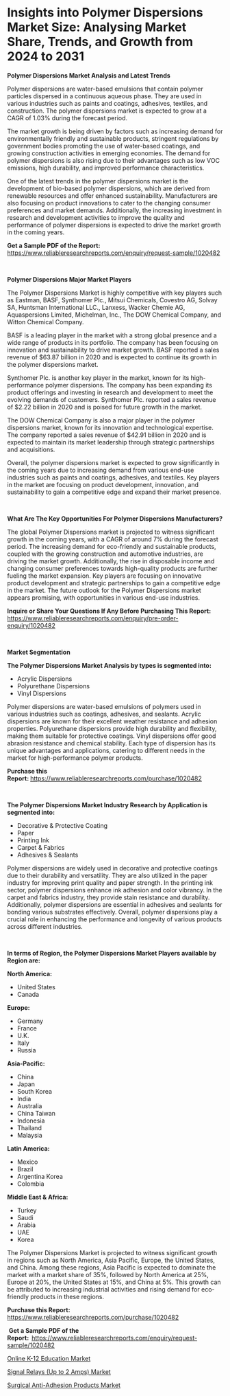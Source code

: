 <p><h1>Insights into Polymer Dispersions Market Size: Analysing Market Share, Trends, and Growth from 2024 to 2031</h1></p><p><strong>Polymer Dispersions Market Analysis and Latest Trends</strong></p>
<p><p>Polymer dispersions are water-based emulsions that contain polymer particles dispersed in a continuous aqueous phase. They are used in various industries such as paints and coatings, adhesives, textiles, and construction. The polymer dispersions market is expected to grow at a CAGR of 1.03% during the forecast period.</p><p>The market growth is being driven by factors such as increasing demand for environmentally friendly and sustainable products, stringent regulations by government bodies promoting the use of water-based coatings, and growing construction activities in emerging economies. The demand for polymer dispersions is also rising due to their advantages such as low VOC emissions, high durability, and improved performance characteristics.</p><p>One of the latest trends in the polymer dispersions market is the development of bio-based polymer dispersions, which are derived from renewable resources and offer enhanced sustainability. Manufacturers are also focusing on product innovations to cater to the changing consumer preferences and market demands. Additionally, the increasing investment in research and development activities to improve the quality and performance of polymer dispersions is expected to drive the market growth in the coming years.</p></p>
<p><strong>Get a Sample PDF of the Report:&nbsp;</strong> <a href="https://www.reliableresearchreports.com/enquiry/request-sample/1020482">https://www.reliableresearchreports.com/enquiry/request-sample/1020482</a></p>
<p>&nbsp;</p>
<p><strong>Polymer Dispersions Major Market Players</strong></p>
<p><p>The Polymer Dispersions Market is highly competitive with key players such as Eastman, BASF, Synthomer Plc., Mitsui Chemicals, Covestro AG, Solvay SA, Huntsman International LLC., Lanxess, Wacker Chemie AG, Aquaspersions Limited, Michelman, Inc., The DOW Chemical Company, and Witton Chemical Company. </p><p>BASF is a leading player in the market with a strong global presence and a wide range of products in its portfolio. The company has been focusing on innovation and sustainability to drive market growth. BASF reported a sales revenue of $63.87 billion in 2020 and is expected to continue its growth in the polymer dispersions market.</p><p>Synthomer Plc. is another key player in the market, known for its high-performance polymer dispersions. The company has been expanding its product offerings and investing in research and development to meet the evolving demands of customers. Synthomer Plc. reported a sales revenue of $2.22 billion in 2020 and is poised for future growth in the market.</p><p>The DOW Chemical Company is also a major player in the polymer dispersions market, known for its innovation and technological expertise. The company reported a sales revenue of $42.91 billion in 2020 and is expected to maintain its market leadership through strategic partnerships and acquisitions.</p><p>Overall, the polymer dispersions market is expected to grow significantly in the coming years due to increasing demand from various end-use industries such as paints and coatings, adhesives, and textiles. Key players in the market are focusing on product development, innovation, and sustainability to gain a competitive edge and expand their market presence.</p></p>
<p>&nbsp;</p>
<p><strong>What Are The Key Opportunities For Polymer Dispersions Manufacturers?</strong></p>
<p><p>The global Polymer Dispersions market is projected to witness significant growth in the coming years, with a CAGR of around 7% during the forecast period. The increasing demand for eco-friendly and sustainable products, coupled with the growing construction and automotive industries, are driving the market growth. Additionally, the rise in disposable income and changing consumer preferences towards high-quality products are further fueling the market expansion. Key players are focusing on innovative product development and strategic partnerships to gain a competitive edge in the market. The future outlook for the Polymer Dispersions market appears promising, with opportunities in various end-use industries.</p></p>
<p><strong>Inquire or Share Your Questions If Any Before Purchasing This Report:</strong> <a href="https://www.reliableresearchreports.com/enquiry/pre-order-enquiry/1020482">https://www.reliableresearchreports.com/enquiry/pre-order-enquiry/1020482</a></p>
<p>&nbsp;</p>
<p><strong>Market Segmentation</strong></p>
<p><strong>The Polymer Dispersions Market Analysis by types is segmented into:</strong></p>
<p><ul><li>Acrylic Dispersions</li><li>Polyurethane Dispersions</li><li>Vinyl Dispersions</li></ul></p>
<p><p>Polymer dispersions are water-based emulsions of polymers used in various industries such as coatings, adhesives, and sealants. Acrylic dispersions are known for their excellent weather resistance and adhesion properties. Polyurethane dispersions provide high durability and flexibility, making them suitable for protective coatings. Vinyl dispersions offer good abrasion resistance and chemical stability. Each type of dispersion has its unique advantages and applications, catering to different needs in the market for high-performance polymer products.</p></p>
<p><strong>Purchase this Report:&nbsp;</strong><a href="https://www.reliableresearchreports.com/purchase/1020482">https://www.reliableresearchreports.com/purchase/1020482</a></p>
<p>&nbsp;</p>
<p><strong>The Polymer Dispersions Market Industry Research by Application is segmented into:</strong></p>
<p><ul><li>Decorative & Protective Coating</li><li>Paper</li><li>Printing Ink</li><li>Carpet & Fabrics</li><li>Adhesives & Sealants</li></ul></p>
<p><p>Polymer dispersions are widely used in decorative and protective coatings due to their durability and versatility. They are also utilized in the paper industry for improving print quality and paper strength. In the printing ink sector, polymer dispersions enhance ink adhesion and color vibrancy. In the carpet and fabrics industry, they provide stain resistance and durability. Additionally, polymer dispersions are essential in adhesives and sealants for bonding various substrates effectively. Overall, polymer dispersions play a crucial role in enhancing the performance and longevity of various products across different industries.</p></p>
<p>&nbsp;</p>
<p><strong>In terms of Region, the Polymer Dispersions Market Players available by Region are:</strong></p>
<p>
    <p> <strong> North America: </strong>
        <ul>
            <li>United States</li>
            <li>Canada</li>
        </ul>
        </p> 
    <p> <strong> Europe: </strong>
        <ul>
            <li>Germany</li>
            <li>France</li>
            <li>U.K.</li>
            <li>Italy</li>
            <li>Russia</li>
        </ul>
        </p> 
    <p> <strong> Asia-Pacific: </strong>
        <ul>
            <li>China</li>
            <li>Japan</li>
            <li>South Korea</li>
            <li>India</li>
            <li>Australia</li>
            <li>China Taiwan</li>
            <li>Indonesia</li>
            <li>Thailand</li>
            <li>Malaysia</li>
        </ul>
        </p> 
    <p> <strong> Latin America: </strong>
        <ul>
            <li>Mexico</li>
            <li>Brazil</li>
            <li>Argentina Korea</li>
            <li>Colombia</li>
        </ul>
        </p> 
    <p> <strong> Middle East & Africa: </strong>
        <ul>
            <li>Turkey</li>
            <li>Saudi</li>
            <li>Arabia</li>
            <li>UAE</li>
            <li>Korea</li>
        </ul>
    </p>
    </p>
<p><p>The Polymer Dispersions Market is projected to witness significant growth in regions such as North America, Asia Pacific, Europe, the United States, and China. Among these regions, Asia Pacific is expected to dominate the market with a market share of 35%, followed by North America at 25%, Europe at 20%, the United States at 15%, and China at 5%. This growth can be attributed to increasing industrial activities and rising demand for eco-friendly products in these regions.</p></p>
<p><strong>Purchase this Report: </strong><a href="https://www.reliableresearchreports.com/purchase/1020482">https://www.reliableresearchreports.com/purchase/1020482</a></p>
<p>&nbsp;<strong>Get a Sample PDF of the Report:&nbsp;&nbsp;</strong><a href="https://www.reliableresearchreports.com/enquiry/request-sample/1020482">https://www.reliableresearchreports.com/enquiry/request-sample/1020482</a></p>
<p><strong></strong></p>
<p><p><a href="https://view.publitas.com/reportprime-1/global-online-k-12-education-market-by-types-applications-and-major-players-with-regional-growth-rate-analysis-and-development-situation-from-2023-to-2030/">Online K-12 Education Market</a></p><p><a href="https://view.publitas.com/reportprime-1/signal-relays-up-to-2-amps-market-growth-market-trends-covid-19-impact-and-forecasts-for-period-from-2023-2030/">Signal Relays (Up to 2 Amps) Market</a></p><p><a href="https://view.publitas.com/reportprime-1/global-surgical-anti-adhesion-products-market-size-and-market-trends-insights-and-projections-from-2023-to-2030/">Surgical Anti-Adhesion Products Market</a></p></p>